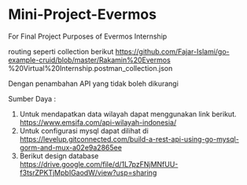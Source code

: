 # Mini-Project-Evermos
For Final Project Purposes of Evermos Internship

routing seperti collection berikut
https://github.com/Fajar-Islami/go-example-cruid/blob/master/Rakamin%20Evermos
%20Virtual%20Internship.postman_collection.json

Dengan penambahan API yang tidak boleh dikurangi

Sumber Daya :
1. Untuk mendapatkan data wilayah dapat menggunakan link berikut.
https://www.emsifa.com/api-wilayah-indonesia/
2. Untuk configurasi mysql dapat dilihat di
https://levelup.gitconnected.com/build-a-rest-api-using-go-mysql-gorm-and-mux-a02e9a2865ee
3. Berikut design database
https://drive.google.com/file/d/1L7pzFNjMNfUU-f3tsrZPKTjMpbIGaodW/view?usp=sharing
